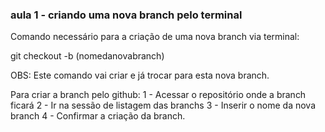### aula 1 - criando uma nova branch pelo terminal

Comando necessário para a criação de uma nova branch via terminal:

git checkout -b (nomedanovabranch)

OBS: Este comando vai criar e já trocar para esta nova branch.

Para criar a branch pelo github:
1 - Acessar o repositório onde a branch ficará
2 - Ir na sessão de listagem das branchs
3 - Inserir o nome da nova branch
4 - Confirmar a criação da branch.